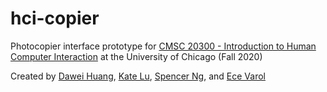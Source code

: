 # hci-copier

Photocopier interface prototype for [CMSC 20300 - Introduction to Human Computer Interaction](https://hciintro20.plopes.org/) at the University of Chicago (Fall 2020)

Created by [Dawei Huang](https://github.com/huangdaweiUCHICAGO), [Kate Lu](https://github.com/Kate32815), [Spencer Ng](https://github.com/spencerng), and [Ece Varol](https://github.com/ecevaroll) 

